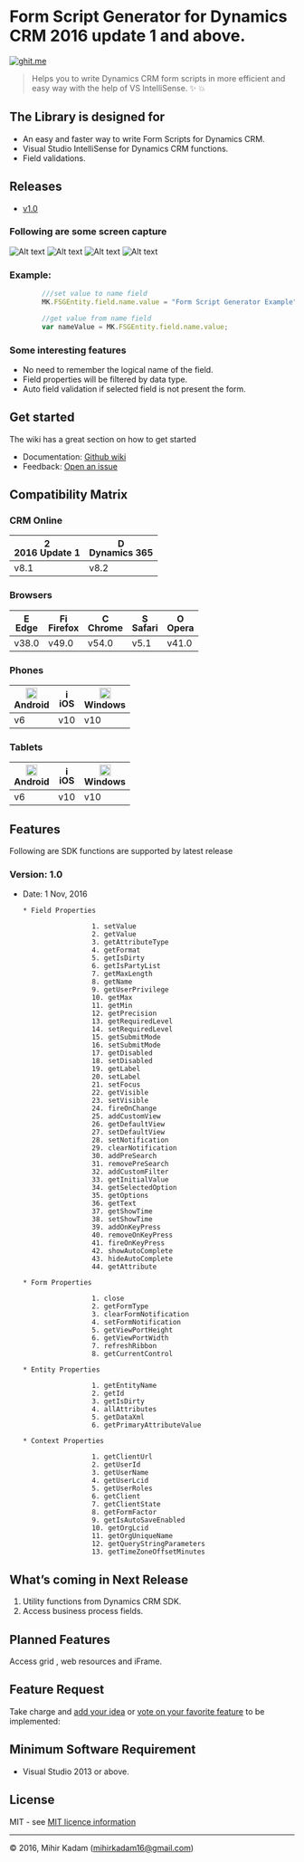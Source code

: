 # Form Script Generator for Dynamics CRM 2016 update 1 and above.
[![ghit.me](https://ghit.me/badge.svg?repo=mihirkadam/Form-Script-Generator)](https://ghit.me/repo/mihirkadam/Form-Script-Generator)
>Helps you to write Dynamics CRM form scripts in more efficient and easy way with the help of VS IntelliSense. :sparkles: :boom:
  

## The Library is designed for 
- An easy and faster way to write Form Scripts for Dynamics CRM.
- Visual Studio IntelliSense for Dynamics CRM functions.
- Field validations.

## Releases 
- [v1.0](https://github.com/mihirkadam/FormScriptGenerator/releases)

### Following are some screen capture 
![Alt text](https://github.com/mihirkadam/Form-Script-Generator/blob/master//Form%20Script%20Generator/Form%20Script%20Generator/Images/VSIntelliSense-Field-1.png?raw=true "Visual Studio IntelliSense")
![Alt text](https://github.com/mihirkadam/Form-Script-Generator/blob/master//Form%20Script%20Generator/Form%20Script%20Generator/Images/VSIntelliSense-Property-1.png?raw=true "Visual Studio IntelliSense")
![Alt text](https://github.com/mihirkadam/Form-Script-Generator/blob/master//Form%20Script%20Generator/Form%20Script%20Generator/Images/VSIntelliSense-Property-2.png?raw=true "Visual Studio IntelliSense")
![Alt text](https://github.com/mihirkadam/Form-Script-Generator/blob/master//Form%20Script%20Generator/Form%20Script%20Generator/Images/Configuration-4.gif?raw=true "Visual Studio IntelliSense")



### Example:
```javascript
     	///set value to name field
        MK.FSGEntity.field.name.value = "Form Script Generator Example";

        //get value from name field
        var nameValue = MK.FSGEntity.field.name.value; 
```

### Some interesting features 
- No need to remember the logical name of the field.
- Field properties will be filtered by data type.
- Auto field validation if selected field is not present the form.

## Get started
The wiki has a great section on how to get started
- Documentation: [Github wiki](https://github.com/mihirkadam/FormScriptGenerator/wiki)
- Feedback: [Open an issue](https://github.com/mihirkadam/FormScriptGenerator/issues)

## Compatibility Matrix
### CRM Online 
| <img src="https://github.com/mihirkadam/Form-Script-Generator/blob/master/Form%20Script%20Generator/Form%20Script%20Generator/Images/dynamics-crm-logo.png?raw=true" alt="2016 Update 1" width="16px" height="16px" /><br />2016 Update 1 | <img src="https://github.com/mihirkadam/Form-Script-Generator/blob/master/Form%20Script%20Generator/Form%20Script%20Generator/Images/dynamics-crm-logo.png?raw=true" alt="Dynamics 365" width="16px" height="16px" /><br />Dynamics 365 | 
| --------- | --------- | 
| v8.1| v8.2 | 

### Browsers 

| [<img src="https://raw.githubusercontent.com/godban/browsers-support-badges/master/src/images/edge.png?" alt="Edge" width="16px" height="16px" />](http://godban.github.io/browsers-support-badges/)<br />Edge | [<img src="https://raw.githubusercontent.com/godban/browsers-support-badges/master/src/images/firefox.png" alt="Firefox" width="16px" height="16px" />](http://godban.github.io/browsers-support-badges/)<br />Firefox | [<img src="https://raw.githubusercontent.com/godban/browsers-support-badges/master/src/images/chrome.png" alt="Chrome" width="16px" height="16px" />](http://godban.github.io/browsers-support-badges/)<br />Chrome | [<img src="https://raw.githubusercontent.com/godban/browsers-support-badges/master/src/images/safari.png" alt="Safari" width="16px" height="16px" />](http://godban.github.io/browsers-support-badges/)<br />Safari | [<img src="https://raw.githubusercontent.com/godban/browsers-support-badges/master/src/images/opera.png" alt="Opera" width="16px" height="16px" />](http://godban.github.io/browsers-support-badges/)<br />Opera | 
| --------- | --------- | --------- | --------- | --------- |
| v38.0| v49.0 | v54.0 |v5.1| v41.0

### Phones 
| <img src="https://github.com/mihirkadam/Form-Script-Generator/blob/master/Form%20Script%20Generator/Form%20Script%20Generator/Images/android_logo.jpg?raw=true" alt="Android" width="20px" height="20px" /><br />Android | <img src="https://github.com/mihirkadam/Form-Script-Generator/blob/master/Form%20Script%20Generator/Form%20Script%20Generator/Images/apple-logo.png?raw=true" alt="iOS" width="16px" height="16px" /><br />iOS | <img src="https://github.com/mihirkadam/Form-Script-Generator/blob/master/Form%20Script%20Generator/Form%20Script%20Generator/Images/windows-logo.jpg?raw=true" alt="Windows" width="20px" height="20px" /><br />Windows | 
| --------- | --------- | --------- | 
| v6| v10 | v10 

### Tablets 
| <img src="https://github.com/mihirkadam/Form-Script-Generator/blob/master/Form%20Script%20Generator/Form%20Script%20Generator/Images/android_logo.jpg?raw=true" alt="Android" width="20px" height="20px" /><br />Android | <img src="https://github.com/mihirkadam/Form-Script-Generator/blob/master/Form%20Script%20Generator/Form%20Script%20Generator/Images/apple-logo.png?raw=true" alt="iOS" width="16px" height="16px" /><br />iOS | <img src="https://github.com/mihirkadam/Form-Script-Generator/blob/master/Form%20Script%20Generator/Form%20Script%20Generator/Images/windows-logo.jpg?raw=true" alt="Windows" width="20px" height="20px" /><br />Windows | 
| --------- | --------- | --------- | 
| v6| v10 | v10 

## Features 
Following are SDK functions are supported by latest release 
### Version: 1.0
- Date: 1 Nov, 2016

      * Field Properties

                       1. setValue 
                       2. getValue 
                       3. getAttributeType 
                       4. getFormat
                       5. getIsDirty
                       6. getIsPartyList
                       7. getMaxLength
                       8. getName
                       9. getUserPrivilege 
                       10. getMax
                       11. getMin
                       12. getPrecision
                       13. getRequiredLevel
                       14. setRequiredLevel
                       15. getSubmitMode
                       16. setSubmitMode
                       17. getDisabled
                       18. setDisabled
                       19. getLabel
                       20. setLabel
                       21. setFocus
                       22. getVisible
                       23. setVisible
                       24. fireOnChange
                       25. addCustomView
                       26. getDefaultView
                       27. setDefaultView
                       28. setNotification
                       29. clearNotification
                       30. addPreSearch
                       31. removePreSearch
                       32. addCustomFilter
                       33. getInitialValue
                       34. getSelectedOption
                       35. getOptions
                       36. getText
                       37. getShowTime
                       38. setShowTime 
                       39. addOnKeyPress
                       40. removeOnKeyPress
                       41. fireOnKeyPress
                       42. showAutoComplete
                       43. hideAutoComplete
                       44. getAttribute

      * Form Properties

                       1. close
                       2. getFormType
                       3. clearFormNotification
                       4. setFormNotification
                       5. getViewPortHeight
                       6. getViewPortWidth
                       7. refreshRibbon
                       8. getCurrentControl

      * Entity Properties

                       1. getEntityName
                       2. getId
                       3. getIsDirty
                       4. allAttributes
                       5. getDataXml
                       6. getPrimaryAttributeValue

      * Context Properties

                       1. getClientUrl
                       2. getUserId
                       3. getUserName
                       4. getUserLcid
                       5. getUserRoles
                       6. getClient
                       7. getClientState
                       8. getFormFactor
                       9. getIsAutoSaveEnabled
                       10. getOrgLcid 
                       11. getOrgUniqueName
                       12. getQueryStringParameters
                       13. getTimeZoneOffsetMinutes

## What’s coming in Next Release  
1. Utility functions from Dynamics CRM SDK.
2. Access business process fields.

## Planned Features 
Access grid , web resources and iFrame. 

## Feature Request
Take charge and [add your idea](http://feathub.com/mihirkadam/Form-Script-Generator) or [vote on your favorite feature](http://feathub.com/mihirkadam/Form-Script-Generator) to be implemented:


## Minimum Software Requirement 
- Visual Studio 2013 or above.

## License
MIT - see [ MIT licence information](LICENSE)

----
© 2016, Mihir Kadam (mihirkadam16@gmail.com)

